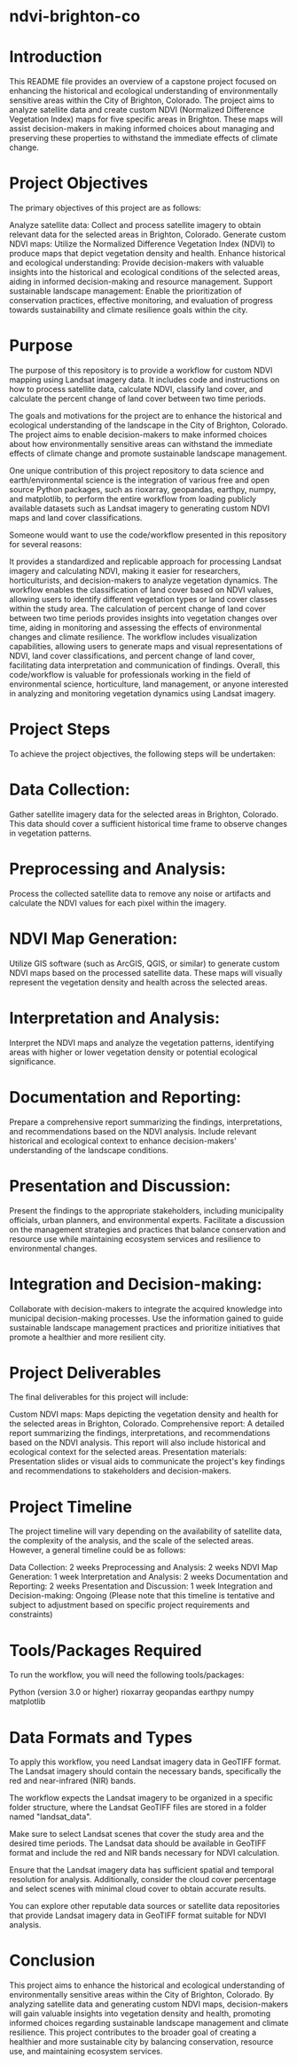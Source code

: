 # ndvi-brighton-co

# Introduction
This README file provides an overview of a capstone project focused on enhancing the historical and ecological understanding of environmentally sensitive areas within the City of Brighton, Colorado. The project aims to analyze satellite data and create custom NDVI (Normalized Difference Vegetation Index) maps for five specific areas in Brighton. These maps will assist decision-makers in making informed choices about managing and preserving these properties to withstand the immediate effects of climate change.

# Project Objectives
The primary objectives of this project are as follows:

Analyze satellite data: Collect and process satellite imagery to obtain relevant data for the selected areas in Brighton, Colorado.
Generate custom NDVI maps: Utilize the Normalized Difference Vegetation Index (NDVI) to produce maps that depict vegetation density and health.
Enhance historical and ecological understanding: Provide decision-makers with valuable insights into the historical and ecological conditions of the selected areas, aiding in informed decision-making and resource management.
Support sustainable landscape management: Enable the prioritization of conservation practices, effective monitoring, and evaluation of progress towards sustainability and climate resilience goals within the city.

# Purpose
The purpose of this repository is to provide a workflow for custom NDVI mapping using Landsat imagery data. It includes code and instructions on how to process satellite data, calculate NDVI, classify land cover, and calculate the percent change of land cover between two time periods.

The goals and motivations for the project are to enhance the historical and ecological understanding of the landscape in the City of Brighton, Colorado. The project aims to enable decision-makers to make informed choices about how environmentally sensitive areas can withstand the immediate effects of climate change and promote sustainable landscape management.

One unique contribution of this project repository to data science and earth/environmental science is the integration of various free and open source Python packages, such as rioxarray, geopandas, earthpy, numpy, and matplotlib, to perform the entire workflow from loading publicly available datasets such as Landsat imagery to generating custom NDVI maps and land cover classifications.

Someone would want to use the code/workflow presented in this repository for several reasons:

It provides a standardized and replicable approach for processing Landsat imagery and calculating NDVI, making it easier for researchers, horticulturists, and decision-makers to analyze vegetation dynamics.
The workflow enables the classification of land cover based on NDVI values, allowing users to identify different vegetation types or land cover classes within the study area.
The calculation of percent change of land cover between two time periods provides insights into vegetation changes over time, aiding in monitoring and assessing the effects of environmental changes and climate resilience.
The workflow includes visualization capabilities, allowing users to generate maps and visual representations of NDVI, land cover classifications, and percent change of land cover, facilitating data interpretation and communication of findings.
Overall, this code/workflow is valuable for professionals working in the field of environmental science, horticulture, land management, or anyone interested in analyzing and monitoring vegetation dynamics using Landsat imagery.

# Project Steps
To achieve the project objectives, the following steps will be undertaken:

# Data Collection: 
Gather satellite imagery data for the selected areas in Brighton, Colorado. This data should cover a sufficient historical time frame to observe changes in vegetation patterns.
# Preprocessing and Analysis: 
Process the collected satellite data to remove any noise or artifacts and calculate the NDVI values for each pixel within the imagery.
# NDVI Map Generation: 
Utilize GIS software (such as ArcGIS, QGIS, or similar) to generate custom NDVI maps based on the processed satellite data. These maps will visually represent the vegetation density and health across the selected areas.
# Interpretation and Analysis:
Interpret the NDVI maps and analyze the vegetation patterns, identifying areas with higher or lower vegetation density or potential ecological significance.
# Documentation and Reporting: 
Prepare a comprehensive report summarizing the findings, interpretations, and recommendations based on the NDVI analysis. Include relevant historical and ecological context to enhance decision-makers' understanding of the landscape conditions.
# Presentation and Discussion: 
Present the findings to the appropriate stakeholders, including municipality officials, urban planners, and environmental experts. Facilitate a discussion on the management strategies and practices that balance conservation and resource use while maintaining ecosystem services and resilience to environmental changes.
# Integration and Decision-making: 
Collaborate with decision-makers to integrate the acquired knowledge into municipal decision-making processes. Use the information gained to guide sustainable landscape management practices and prioritize initiatives that promote a healthier and more resilient city.

# Project Deliverables
The final deliverables for this project will include:

Custom NDVI maps: Maps depicting the vegetation density and health for the selected areas in Brighton, Colorado.
Comprehensive report: A detailed report summarizing the findings, interpretations, and recommendations based on the NDVI analysis. This report will also include historical and ecological context for the selected areas.
Presentation materials: Presentation slides or visual aids to communicate the project's key findings and recommendations to stakeholders and decision-makers.

# Project Timeline
The project timeline will vary depending on the availability of satellite data, the complexity of the analysis, and the scale of the selected areas. However, a general timeline could be as follows:

Data Collection: 2 weeks
Preprocessing and Analysis: 2 weeks
NDVI Map Generation: 1 week
Interpretation and Analysis: 2 weeks
Documentation and Reporting: 2 weeks
Presentation and Discussion: 1 week
Integration and Decision-making: Ongoing
(Please note that this timeline is tentative and subject to adjustment based on specific project requirements and constraints)

# Tools/Packages Required
To run the workflow, you will need the following tools/packages:

Python (version 3.0 or higher)
rioxarray
geopandas
earthpy
numpy
matplotlib

# Data Formats and Types
To apply this workflow, you need Landsat imagery data in GeoTIFF format. The Landsat imagery should contain the necessary bands, specifically the red and near-infrared (NIR) bands.

The workflow expects the Landsat imagery to be organized in a specific folder structure, where the Landsat GeoTIFF files are stored in a folder named "landsat_data".

Make sure to select Landsat scenes that cover the study area and the desired time periods. The Landsat data should be available in GeoTIFF format and include the red and NIR bands necessary for NDVI calculation.

Ensure that the Landsat imagery data has sufficient spatial and temporal resolution for analysis. Additionally, consider the cloud cover percentage and select scenes with minimal cloud cover to obtain accurate results.

You can explore other reputable data sources or satellite data repositories that provide Landsat imagery data in GeoTIFF format suitable for NDVI analysis.

# Conclusion
This project aims to enhance the historical and ecological understanding of environmentally sensitive areas within the City of Brighton, Colorado. By analyzing satellite data and generating custom NDVI maps, decision-makers will gain valuable insights into vegetation density and health, promoting informed choices regarding sustainable landscape management and climate resilience. This project contributes to the broader goal of creating a healthier and more sustainable city by balancing conservation, resource use, and maintaining ecosystem services.

